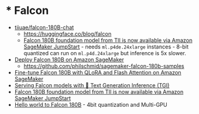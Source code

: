 # * Falcon

* [tiiuae/falcon-180B-chat](https://huggingface.co/tiiuae/falcon-180B-chat)
    * <https://huggingface.co/blog/falcon>
    * [Falcon 180B foundation model from TII is now available via Amazon SageMaker JumpStart](https://aws.amazon.com/blogs/machine-learning/falcon-180b-foundation-model-from-tii-is-now-available-via-amazon-sagemaker-jumpstart/) - needs `ml.p4de.24xlarge` instances - 8-bit quantized can run on `ml.p4d.24xlarge` but inference is 5x slower.
* [Deploy Falcon 180B on Amazon SageMaker](https://www.philschmid.de/sagemaker-falcon-180b)
  * <https://github.com/philschmid/sagemaker-falcon-180b-samples>
* [Fine-tune Falcon 180B with QLoRA and Flash Attention on Amazon SageMaker](https://www.philschmid.de/sagemaker-falcon-180b-qlora)
* [Serving Falcon models with 🤗 Text Generation Inference (TGI)](https://vilsonrodrigues.medium.com/serving-falcon-models-with-text-generation-inference-tgi-5f32005c663b)
* [Falcon 180B foundation model from TII is now available via Amazon SageMaker JumpStart](https://aws.amazon.com/blogs/machine-learning/falcon-180b-foundation-model-from-tii-is-now-available-via-amazon-sagemaker-jumpstart/)
* [Hello world to Falcon 180B](https://billtcheng2013.medium.com/hello-world-to-falcon-180b-25b257700a6a) -
  4bit quantization and Multi-GPU